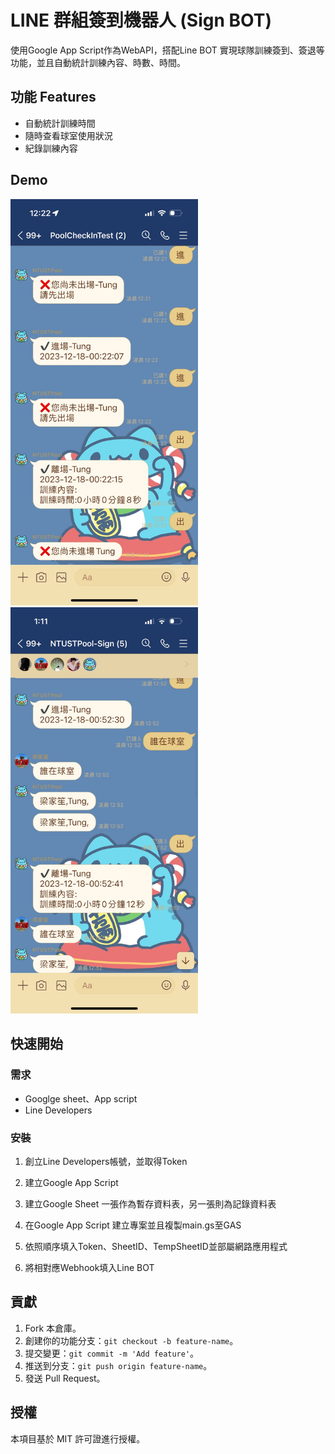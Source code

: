 # LINE 群組簽到機器人 (Sign BOT)

使用Google App Script作為WebAPI，搭配Line BOT 實現球隊訓練簽到、簽退等功能，並且自動統計訓練內容、時數、時間。

## 功能 Features

- 自動統計訓練時間
- 隨時查看球室使用狀況
- 紀錄訓練內容

## Demo

<img src="https://github.com/CharonTung/LineSignBot/blob/main/demo1.jpg" width="300px">
<img src="https://github.com/CharonTung/LineSignBot/blob/main/demo2.jpg" width="300px">

## 快速開始

### 需求

- Googlge sheet、App script
- Line Developers

### 安裝

1. 創立Line Developers帳號，並取得Token

2. 建立Google App Script

3. 建立Google Sheet 一張作為暫存資料表，另一張則為記錄資料表

4. 在Google App Script 建立專案並且複製main.gs至GAS

5. 依照順序填入Token、SheetID、TempSheetID並部屬網路應用程式

6. 將相對應Webhook填入Line BOT

## 貢獻

1. Fork 本倉庫。
2. 創建你的功能分支：`git checkout -b feature-name`。
3. 提交變更：`git commit -m 'Add feature'`。
4. 推送到分支：`git push origin feature-name`。
5. 發送 Pull Request。

## 授權

本項目基於 MIT 許可證進行授權。
